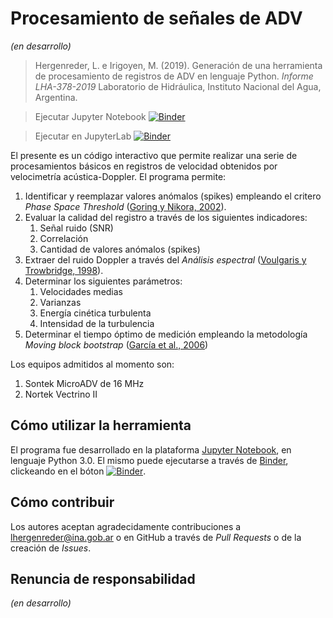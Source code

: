 # Procesamiento de señales de ADV
_(en desarrollo)_
> Hergenreder, L. e Irigoyen, M. (2019). Generación de una herramienta de procesamiento de registros de ADV en lenguaje Python. _Informe LHA-378-2019_ Laboratorio de Hidráulica, Instituto Nacional del Agua, Argentina.

> Ejecutar Jupyter Notebook [![Binder](https://mybinder.org/badge_logo.svg)](https://mybinder.org/v2/gh/lhergenreder/ADV/master)

> Ejecutar en JupyterLab [![Binder](https://mybinder.org/badge_logo.svg)](https://mybinder.org/v2/gh/lhergenreder/ADV/master?urlpath=lab/tree/Procesamiento_ADV.ipynb)

El presente es un código interactivo que permite realizar una serie de procesamientos básicos en registros de velocidad obtenidos por velocimetría acústica-Doppler. El programa permite:
1. Identificar y reemplazar valores anómalos (spikes) empleando el critero _Phase Space Threshold_ ([Goring y Nikora, 2002](https://doi.org/10.1061/(ASCE)0733-9429(2002)128:1(117))).
1. Evaluar la calidad del registro a través de los siguientes indicadores:
   1. Señal ruido (SNR)
   1. Correlación
   1. Cantidad de valores anómalos (spikes)
1. Extraer del ruido Doppler a través del _Análisis espectral_ ([Voulgaris y Trowbridge, 1998](https://doi.org/10.1175/1520-0426(1998)015<0272:EOTADV>2.0.CO;2)).
1. Determinar los siguientes parámetros:
   1. Velocidades medias
   1. Varianzas
   1. Energía cinética turbulenta
   1. Intensidad de la turbulencia
1. Determinar el tiempo óptimo de medición empleando la metodología _Moving block bootstrap_ ([García et al., 2006](https://doi.org/10.1007/s00348-005-0091-8))

Los equipos admitidos al momento son:
1. Sontek MicroADV de 16 MHz
1. Nortek Vectrino II

## Cómo utilizar la herramienta
El programa fue desarrollado en la plataforma [Jupyter Notebook](https://jupyter.org/), en lenguaje Python 3.0. El mismo puede ejecutarse a través de [Binder](https://mybinder.org/), clickeando en el bóton [![Binder](https://mybinder.org/badge_logo.svg)](https://mybinder.org/v2/gh/lhergenreder/ADV/master).

## Cómo contribuir
Los autores aceptan agradecidamente contribuciones a lhergenreder@ina.gob.ar o en GitHub a través de _Pull Requests_ o de la creación de _Issues_.

## Renuncia de responsabilidad
_(en desarrollo)_

